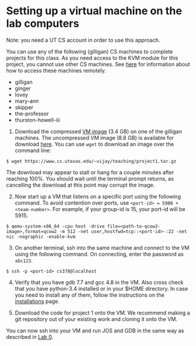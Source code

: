 # Setting up a virtual machine on the lab computers

Note: you need a UT CS account in order to use this approach. 

You can use any of the following (gilligan) CS machines to complete projects for this class. As you need access to the KVM module for this project, you cannot use other CS machines. See [here](https://www.cs.utexas.edu/facilities/documentation) for information about how to access these machines remotely. 
- gilligan
- ginger
- lovey
- mary-ann
- skipper
- the-professor
- thurston-howell-iii

1. Download the compressed [VM image](https://www.cs.utexas.edu/~vijay/teaching/project1.tar.gz) (3.4 GB) on one of the gilligan machines. The uncompressed VM image (8.8 GB) is available for download [here](http://www.cs.utexas.edu/~soujanya/project1-vm.qcow2). You can use `wget` to download an image over the command line:
```
$ wget https://www.cs.utexas.edu/~vijay/teaching/project1.tar.gz
```
The download may appear to stall or hang for a couple minutes after reaching 100%. You should wait until the terminal prompt returns, as cancelling the download at this point may corrupt the image.

2. Now start up a VM that listens on a specific port using the following command. To avoid contention over ports, use `<port-id> = 5900 + <team-number>`. For example, if your group-id is 15, your port-id will be 5915.
```
$ qemu-system-x86_64 -cpu host -drive file=<path-to-qcow2-image>,format=qcow2 -m 512 -net user,hostfwd=tcp::<port-id>-:22 -net nic -nographic -enable-kvm
```

3. On another terminal, ssh into the same machine and connect to the VM using the following command. On connecting, enter the password as `abc123`.
```
$ ssh -p <port-id> cs378@localhost
```

4. Verify that you have gdb 7.7 and gcc 4.8 in the VM. Also cross check that you have python-3.4 installed or in your $HOME directory. In case you need to install any of them, follow the instructions on the [installations](https://github.com/vijay03/cs360v-f21/blob/main/installation.md) page.

5. Download the code for project 1 onto the VM. We recommend making a git repository out of your existing work and cloning it onto the VM. 

You can now ssh into your VM and run JOS and GDB in the same way as described in [Lab 0](https://github.com/vijay03/cs360v-f21/blob/main/Lab0.md).

